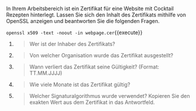 In Ihrem Arbeitsbereich ist ein Zertifikat für eine Website mit Cocktail Rezepten hinterlegt. 
Lassen Sie sich den Inhalt des Zertifikats mithilfe von OpenSSL anzeigen und beantworten Sie die folgenden Fragen.

`openssl x509 -text -noout -in webpage.cer`{{execute}}

1) > Wer ist der Inhaber des Zertifikats?

2) > Von welcher Organisation wurde das Zertifikat ausgestellt?

3) > Wann verliert das Zertifikat seine Gültigkeit? (Format: TT.MM.JJJJ)

4) > Wie viele Monate ist das Zertifikat gültig?
 
5) > Welcher Signaturalgorithmus wurde verwendet? Kopieren Sie den exakten Wert aus dem Zertifikat in das Antwortfeld.